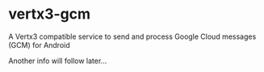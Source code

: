 # vertx3-gcm
A Vertx3 compatible service to send and process Google Cloud messages (GCM) for Android

Another info will follow later...
